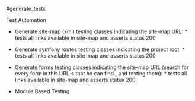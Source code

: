 #generate_tests

Test Automation
- Generate site-map (xml) testing classes indicating the site-map URL:
        * tests all links available in site-map and asserts status 200

- Generate symfony routes  testing classes indicating the project root:
        * tests all links available in site-map and asserts status 200

- Generate forms testing classes indicating the site-map URL (search for every form in this URL-s that he can find , and testing them):
        * tests all links available in site-map and asserts status 200

- Module Based Testing